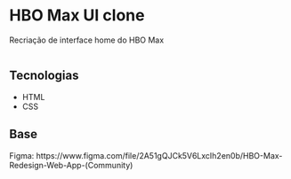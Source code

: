 <h1>HBO Max UI clone</h1>
<p>Recriação de interface home do HBO Max</p>
<img src="https://user-images.githubusercontent.com/109824495/217814985-ebaa0e9b-8d91-4e6c-ae08-7e1784055251.png" style="width" alt="">
<h2>Tecnologias</h2>
<ul>
<li>HTML</li>
<li>CSS</li>
</ul>
<h2>Base</h2>
<p>Figma: https://www.figma.com/file/2A51gQJCk5V6LxcIh2en0b/HBO-Max-Redesign-Web-App-(Community)</p>
